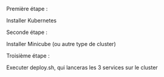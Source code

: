 Première étape : 

Installer Kubernetes


Seconde étape :

Installer Minicube (ou autre type de cluster)


Troisième étape :

Executer deploy.sh, qui lanceras les 3 services sur le cluster
